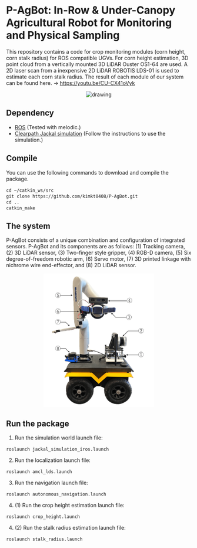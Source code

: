 # P-AgBot: In-Row & Under-Canopy Agricultural Robot for Monitoring and Physical Sampling

This repository contains a code for crop monitoring modules (corn height, corn stalk radius) for ROS compatible UGVs. For corn height estimation, 3D point cloud from a vertically mounted 3D LiDAR Ouster OS1-64 are used. A 2D laser scan from a inexpensive 2D LiDAR ROBOTIS LDS-01 is used to estimate each corn stalk radius. The result of each module of our system can be found here. -> https://youtu.be/CU-CX41oVyk

<p align='center'>
    <img src="/pagbot_demo.gif" alt="drawing" width="800"/>
</p>

## Dependency

- [ROS](http://wiki.ros.org/ROS/Installation) (Tested with melodic.)
- [Clearpath Jackal simulation](https://www.clearpathrobotics.com/assets/guides/kinetic/jackal/simulation.html) (Follow the instructions to use the simulation.)

## Compile

You can use the following commands to download and compile the package.

```
cd ~/catkin_ws/src
git clone https://github.com/kimkt0408/P-AgBot.git
cd ..
catkin_make
```

## The system

P-AgBot consists of a unique combination and configuration of integrated sensors. P-AgBot and its components are as follows: (1) Tracking camera, (2) 3D LiDAR sensor, (3) Two-finger style gripper, (4) RGB-D camera, (5) Six degree-of-freedom robotic arm, (6) Servo motor, (7) 3D printed linkage with nichrome wire end-effector, and (8) 2D LiDAR sensor.

<p align='center'>
    <img src="/p_agbot_description.png" alt="drawing" width="300"/>
</p>

## Run the package

1. Run the simulation world launch file:
```
roslaunch jackal_simulation_iros.launch
```

2. Run the localization launch file:
```
roslaunch amcl_lds.launch
```

3. Run the navigation launch file:
```
roslaunch autonomous_navigation.launch
```

4. (1) Run the crop height estimation launch file:
```
roslaunch crop_height.launch
```

4. (2) Run the stalk radius estimation launch file:
```
roslaunch stalk_radius.launch
```



